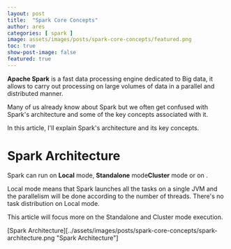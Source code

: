 ```yaml
---
layout: post
title:  "Spark Core Concepts"
author: ares
categories: [ spark ]
image: assets/images/posts/spark-core-concepts/featured.png
toc: true
show-post-image: false
featured: true
---
```

**Apache Spark** is a fast data processing engine dedicated to Big data, it allows to carry out processing on large 
volumes of data in a parallel and distributed manner.

Many of us already know about Spark but we often get confused with Spark's architecture and some of the 
key concepts associated with it.

In this article, I'll explain Spark's architecture and its key concepts.

# Spark Architecture
Spark can run on **Local** mode,  **Standalone** mode**Cluster** mode or on .

Local mode means that Spark launches all the tasks on a single JVM and the parallelism will be done according 
to the number of threads. There's no task distribution on Local mode.

This article will focus more on the Standalone and Cluster mode execution.

[Spark Architecture][../assets/images/posts/spark-core-concepts/spark-architecture.png "Spark Architecture"]
